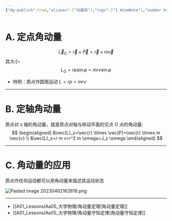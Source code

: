 ```yaml
---
{"dg-publish":true,"aliases":["动量矩"],"tags":["1_AtomNote"],"number headings":"auto, first-level 1, max 6, A.1.","Created-Date":"2023-04-02 16:11:06","Modified-Date":"2024-04-18 11:53:27","permalink":"/A01_Lessons/Aa05_大学物理/角动量/","dgPassFrontmatter":true}
---
```




# A. 定点角动量
$$\vec{L}_O=\vec{r} \times \vec{P}=\vec{r} \times m \vec{v}$$
其大小:
$$L_O=r p \sin \varphi=m r v \sin \varphi$$


- 特例：质点作圆周运动 $L=r p=m r v$



---
# B. 定轴角动量
质点对 z 轴的角动量，就是质点对轴与转动平面的交点 O 点的角动量:
$$
\begin{aligned}
&\vec{L}_z=\vec{r} \times \vec{P}=\vec{r} \times m \vec{v} \\
&\vec{L}_z=r m v=r^2 m \omega=J_z \omega
\end{aligned}
$$


---

# C. 角动量的应用
质点作任何运动都可以用角动量来描述其运动状态

![Pasted image 20230402162618.png](/img/user/Z02_ObFiles/Attachments/Pasted%20image%2020230402162618.png)


---

- [[A01_Lessons/Aa05_大学物理/角动量定理\|角动量定理]]
- [[A01_Lessons/Aa05_大学物理/角动量守恒定律\|角动量守恒定律]]